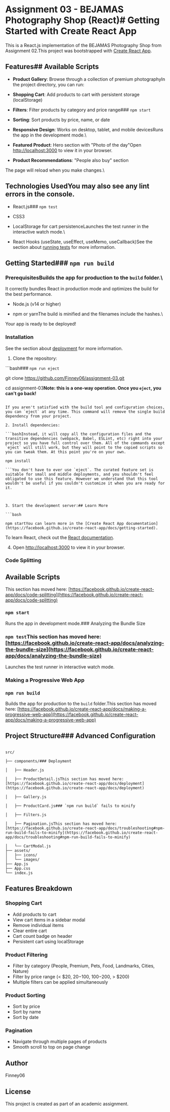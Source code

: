 # Assignment 03 - BEJAMAS Photography Shop (React)# Getting Started with Create React App



This is a React.js implementation of the BEJAMAS Photography Shop from Assignment 02.This project was bootstrapped with [Create React App](https://github.com/facebook/create-react-app).



## Features## Available Scripts



- **Product Gallery**: Browse through a collection of premium photographyIn the project directory, you can run:

- **Shopping Cart**: Add products to cart with persistent storage (localStorage)

- **Filters**: Filter products by category and price range### `npm start`

- **Sorting**: Sort products by price, name, or date

- **Responsive Design**: Works on desktop, tablet, and mobile devicesRuns the app in the development mode.\

- **Featured Product**: Hero section with "Photo of the day"Open [http://localhost:3000](http://localhost:3000) to view it in your browser.

- **Product Recommendations**: "People also buy" section

The page will reload when you make changes.\

## Technologies UsedYou may also see any lint errors in the console.



- React.js### `npm test`

- CSS3

- LocalStorage for cart persistenceLaunches the test runner in the interactive watch mode.\

- React Hooks (useState, useEffect, useMemo, useCallback)See the section about [running tests](https://facebook.github.io/create-react-app/docs/running-tests) for more information.



## Getting Started### `npm run build`



### PrerequisitesBuilds the app for production to the `build` folder.\

It correctly bundles React in production mode and optimizes the build for the best performance.

- Node.js (v14 or higher)

- npm or yarnThe build is minified and the filenames include the hashes.\

Your app is ready to be deployed!

### Installation

See the section about [deployment](https://facebook.github.io/create-react-app/docs/deployment) for more information.

1. Clone the repository:

```bash### `npm run eject`

git clone https://github.com/Finney06/assignment-03.git

cd assignment-03**Note: this is a one-way operation. Once you `eject`, you can't go back!**

```

If you aren't satisfied with the build tool and configuration choices, you can `eject` at any time. This command will remove the single build dependency from your project.

2. Install dependencies:

```bashInstead, it will copy all the configuration files and the transitive dependencies (webpack, Babel, ESLint, etc) right into your project so you have full control over them. All of the commands except `eject` will still work, but they will point to the copied scripts so you can tweak them. At this point you're on your own.

npm install

```You don't have to ever use `eject`. The curated feature set is suitable for small and middle deployments, and you shouldn't feel obligated to use this feature. However we understand that this tool wouldn't be useful if you couldn't customize it when you are ready for it.



3. Start the development server:## Learn More

```bash

npm startYou can learn more in the [Create React App documentation](https://facebook.github.io/create-react-app/docs/getting-started).

```

To learn React, check out the [React documentation](https://reactjs.org/).

4. Open [http://localhost:3000](http://localhost:3000) to view it in your browser.

### Code Splitting

## Available Scripts

This section has moved here: [https://facebook.github.io/create-react-app/docs/code-splitting](https://facebook.github.io/create-react-app/docs/code-splitting)

### `npm start`

Runs the app in development mode.### Analyzing the Bundle Size



### `npm test`This section has moved here: [https://facebook.github.io/create-react-app/docs/analyzing-the-bundle-size](https://facebook.github.io/create-react-app/docs/analyzing-the-bundle-size)

Launches the test runner in interactive watch mode.

### Making a Progressive Web App

### `npm run build`

Builds the app for production to the `build` folder.This section has moved here: [https://facebook.github.io/create-react-app/docs/making-a-progressive-web-app](https://facebook.github.io/create-react-app/docs/making-a-progressive-web-app)



## Project Structure### Advanced Configuration



```This section has moved here: [https://facebook.github.io/create-react-app/docs/advanced-configuration](https://facebook.github.io/create-react-app/docs/advanced-configuration)

src/

├── components/### Deployment

│   ├── Header.js

│   ├── ProductDetail.jsThis section has moved here: [https://facebook.github.io/create-react-app/docs/deployment](https://facebook.github.io/create-react-app/docs/deployment)

│   ├── Gallery.js

│   ├── ProductCard.js### `npm run build` fails to minify

│   ├── Filters.js

│   ├── Pagination.jsThis section has moved here: [https://facebook.github.io/create-react-app/docs/troubleshooting#npm-run-build-fails-to-minify](https://facebook.github.io/create-react-app/docs/troubleshooting#npm-run-build-fails-to-minify)

│   └── CartModal.js
├── assets/
│   ├── icons/
│   └── images/
├── App.js
├── App.css
└── index.js
```

## Features Breakdown

### Shopping Cart
- Add products to cart
- View cart items in a sidebar modal
- Remove individual items
- Clear entire cart
- Cart count badge on header
- Persistent cart using localStorage

### Product Filtering
- Filter by category (People, Premium, Pets, Food, Landmarks, Cities, Nature)
- Filter by price range (< $20, $20-$100, $100-$200, > $200)
- Multiple filters can be applied simultaneously

### Product Sorting
- Sort by price
- Sort by name
- Sort by date

### Pagination
- Navigate through multiple pages of products
- Smooth scroll to top on page change

## Author

Finney06

## License

This project is created as part of an academic assignment.
